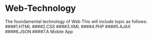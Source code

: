 # Web-Technology
The foundamental technology of Web
This will include topic as follows:
####1.HTML
####2.CSS
####3.XML
####4.PHP
####5.AJAX
####6.JSON
####7.A Mobile App


